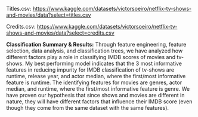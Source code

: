 Titles.csv: https://www.kaggle.com/datasets/victorsoeiro/netflix-tv-shows-and-movies/data?select=titles.csv 

Credits.csv: https://www.kaggle.com/datasets/victorsoeiro/netflix-tv-shows-and-movies/data?select=credits.csv 



**Classification Summary & Results:**
Through feature engineering, feature selection, data analysis, and classification trees, we have analyzed how different factors play a role in classifying IMDB scores of movies and tv-shows. My best performing model indicates that the 3 most informative features in reducing impurity for IMDB classification of tv-shows are runtime, release year, and actor median, where the first/most informative feature is runtime. The identifying features for movies are genres, actor median, and runtime, where the first/most informative feature is genre. We have proven our hypothesis that since shows and movies are different in nature, they will have different factors that influence their IMDB score (even though they come from the same dataset with the same features). 

